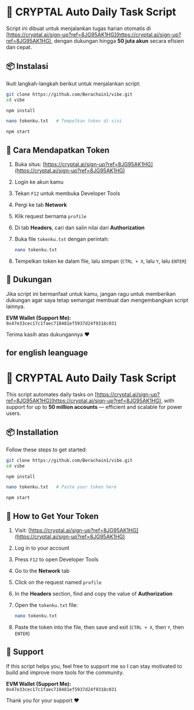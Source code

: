 # 🚀 CRYPTAL Auto Daily Task Script

Script ini dibuat untuk menjalankan tugas harian otomatis di [https://cryptal.ai/sign-up?ref=8JG95AK1HG](https://cryptal.ai/sign-up?ref=8JG95AK1HG), dengan dukungan hingga **50 juta akun** secara efisien dan cepat.

## 📦 Instalasi

Ikuti langkah-langkah berikut untuk menjalankan script:

```bash
git clone https://github.com/Berachain1/vibe.git
cd vibe

npm install

nano tokenku.txt   # Tempelkan token di sini

npm start
```

## 🔐 Cara Mendapatkan Token

1. Buka situs: [https://cryptal.ai/sign-up?ref=8JG95AK1HG](https://cryptal.ai/sign-up?ref=8JG95AK1HG)
2. Login ke akun kamu
3. Tekan `F12` untuk membuka Developer Tools
4. Pergi ke tab **Network**
5. Klik request bernama `profile`
6. Di tab **Headers**, cari dan salin nilai dari **Authorization**
7. Buka file `tokenku.txt` dengan perintah:

   ```bash
   nano tokenku.txt
   ```

8. Tempelkan token ke dalam file, lalu simpan (`CTRL + X`, lalu `Y`, lalu `ENTER`)

## 🙌 Dukungan

Jika script ini bermanfaat untuk kamu, jangan ragu untuk memberikan dukungan agar saya tetap semangat membuat dan mengembangkan script lainnya.

**EVM Wallet (Support Me):**  
`0x47e33cec17c1faec718481ef5937d24f9318c031`

Terima kasih atas dukungannya ❤️




## for english leanguage 





# 🚀 CRYPTAL Auto Daily Task Script

This script automates daily tasks on [https://cryptal.ai/sign-up?ref=8JG95AK1HG](https://cryptal.ai/sign-up?ref=8JG95AK1HG), with support for up to **50 million accounts** — efficient and scalable for power users.

## 📦 Installation

Follow these steps to get started:

```bash
git clone https://github.com/Berachain1/vibe.git
cd vibe

npm install

nano tokenku.txt   # Paste your token here

npm start
```

## 🔐 How to Get Your Token

1. Visit: [https://cryptal.ai/sign-up?ref=8JG95AK1HG](https://cryptal.ai/sign-up?ref=8JG95AK1HG)
2. Log in to your account
3. Press `F12` to open Developer Tools
4. Go to the **Network** tab
5. Click on the request named `profile`
6. In the **Headers** section, find and copy the value of **Authorization**
7. Open the `tokenku.txt` file:

   ```bash
   nano tokenku.txt
   ```

8. Paste the token into the file, then save and exit (`CTRL + X`, then `Y`, then `ENTER`)

## 🙌 Support

If this script helps you, feel free to support me so I can stay motivated to build and improve more tools for the community.

**EVM Wallet (Support Me):**  
`0x47e33cec17c1faec718481ef5937d24f9318c031`

Thank you for your support ❤️

